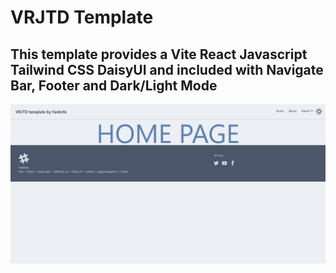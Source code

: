 # VRJTD Template

## This template provides a Vite React Javascript Tailwind CSS DaisyUI and included with Navigate Bar, Footer and Dark/Light Mode 

![Screenshot 2025-07-04 at 21-48-15 Fankrits-VRJTD.png](https://raw.githubusercontent.com/fankritsada/VRJTD/refs/heads/main/Screenshot%202025-07-04%20at%2021-48-15%20Fankrits-VRJTD.png)
